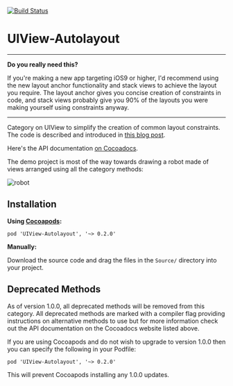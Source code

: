 [![Build Status](https://travis-ci.org/jrturton/UIView-Autolayout.svg?branch=master)](https://travis-ci.org/jrturton/UIView-Autolayout)

UIView-Autolayout
=================

---

**Do you really need this?**

If you're making a new app targeting iOS9 or higher, I'd recommend using the new layout anchor functionality and stack views to achieve the layout you require. The layout anchor gives you concise creation of constraints in code, and stack views probably give you 90% of the layouts you were making yourself using constraints anyway. 

---

Category on UIView to simplify the creation of common layout constraints. The code is described and introduced in [this blog post](http://commandshift.co.uk/blog/2013/02/20/creating-individual-layout-constraints/).

Here's the API documentation [on Cocoadocs](http://cocoadocs.org/docsets/UIView-Autolayout).

The demo project is most of the way towards drawing a robot made of views arranged using all the category methods:

![robot](https://raw.github.com/jrturton/UIView-Autolayout/master/screenshot.png)

Installation
-------------

**Using [Cocoapods](http://cocoapods.org/):**

`pod 'UIView-Autolayout', '~> 0.2.0'`

**Manually:**

Download the source code and drag the files in the `Source/` directory into your project.

Deprecated Methods
------------------

As of version 1.0.0, all deprecated methods will be removed from this category.
All deprecated methods are marked with a compiler flag providing instructions on alternative methods to use but for more information check out the API documentation on the Cocoadocs website listed above.

If you are using Cocoapods and do not wish to upgrade to version 1.0.0 then you can specify the following in your Podfile:

`pod 'UIView-Autolayout', '~> 0.2.0'`

This will prevent Cocoapods installing any 1.0.0 updates.

